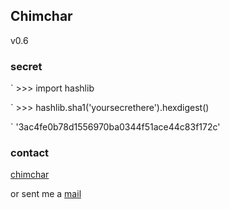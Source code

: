 ## Chimchar

v0.6

### secret

` >>> import hashlib

` >>> hashlib.sha1('yoursecrethere').hexdigest()

` '3ac4fe0b78d1556970ba0344f51ace44c83f172c'

### contact

[chimchar](http://www.hbccbh.dotcloud.com/chimchar)

or sent me a [mail](mailto:bcxxxxxx@gmail.com)
